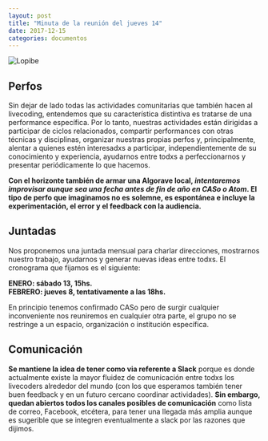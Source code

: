 ```yaml
---
layout: post
title: "Minuta de la reunión del jueves 14"
date: 2017-12-15
categories: documentos
---
```


![Lopibe](https://github.com/livecodear/livecodear.github.io/blob/master/assets/lopibe.jpg)

## Perfos  
Sin dejar de lado todas las actividades comunitarias que también hacen al livecoding, entendemos que su característica distintiva es tratarse de una performance específica.  Por lo tanto, nuestras actividades están dirigidas a participar de ciclos relacionados, compartir performances con otras técnicas y disciplinas, organizar nuestras propias perfos y, principalmente, alentar a quienes estén interesadxs a participar, independientemente de su conocimiento y experiencia, ayudarnos entre todxs a perfeccionarnos y presentar periódicamente lo que hacemos.  

**Con el horizonte también de armar una Algorave local, _intentaremos improvisar aunque sea una fecha antes de fin de año en CASo o Atom_.  El tipo de perfo que imaginamos no es solemne, es espontánea e incluye la experimentación, el error y el feedback con la audiencia.**  

## Juntadas  
Nos proponemos una juntada mensual para charlar direcciones, mostrarnos nuestro trabajo, ayudarnos y generar nuevas ideas entre todxs.  El cronograma que fijamos es el siguiente:  
  
**ENERO: sábado 13, 15hs.  
FEBRERO: jueves 8, tentativamente a las 18hs.**  

En principio tenemos confirmado CASo pero de surgir cualquier inconveniente nos reuniremos en cualquier otra parte, el grupo no se restringe a un espacio, organización o institución específica. 

## Comunicación  
**Se mantiene la idea de tener como via referente a Slack** porque es donde actualmente existe la mayor fluidez de comunicación entre todxs los livecoders alrededor del mundo (con los que esperamos también tener buen feedback y en un futuro cercano coordinar actividades).  **Sin embargo, quedan abiertos todos los canales posibles de comunicación** como lista de correo, Facebook, etcétera, para tener una llegada más amplia aunque es sugerible que se integren eventualmente a slack por las razones que dijimos.
